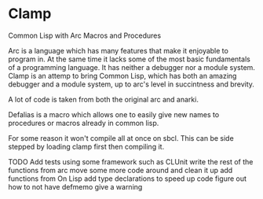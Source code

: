 Clamp
====

Common Lisp with Arc Macros and Procedures

Arc is a language which has many features that make it enjoyable to program in. At the same time it lacks some of the most basic fundamentals of a programming language. It has neither a debugger nor a module system. Clamp is an attemp to bring Common Lisp, which has both an amazing debugger and a module system, up to arc's level in succintness and brevity.

A lot of code is taken from both the original arc and anarki.

Defalias is a macro which allows one to easily give new names to procedures or macros already in common lisp.

For some reason it won't compile all at once on sbcl. This can be side stepped by loading clamp first then compiling it.

TODO
Add tests using some framework such as CLUnit
write the rest of the functions from arc
move some more code around and clean it up
add functions from On Lisp
add type declarations to speed up code
figure out how to not have defmemo give a warning